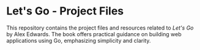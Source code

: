 # Let's Go - Project Files

This repository contains the project files and resources related to *Let's Go* by Alex Edwards. The book offers practical guidance on building web applications using Go, emphasizing simplicity and clarity.
